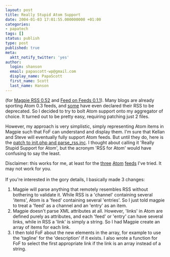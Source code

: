 ```yaml
---
layout: post
title: Really Stupid Atom Support
date: 2004-01-03 17:01:55.000000000 +01:00
categories:
- papatech
tags: []
status: publish
type: post
published: true
meta:
  aktt_notify_twitter: 'yes'
author:
  login: shanson
  email: papascott-wp@gmail.com
  display_name: PapaScott
  first_name: Scott
  last_name: Hanson
---
```

<p>(for <a href="http://magpierss.sourceforge.net/">Magpie RSS 0.52</a> and <a href="http://minutillo.com/steve/feedonfeeds/">Feed on Feeds 0.1.1</a>).  Many blogs are already sporting Atom 0.3 feeds, and <a href="http://www.diveintomark.org/">some</a> have even declared their RSS to be deprecated. So I decided to try to bolt Atom support onto my aggregator of choice. It turned out to be pretty easy, requiring patching just 2 files. </p>
<p>However, my approach is very simplistic, simply representing Atom items in Magpie such that FoF can understand and display them. I'm sure that Kellan and Steve will eventually fully support Atom feeds. But until they do, here is the <a href="/wordpress/wp-content/uploads/2004/01/rsas.patch.gz">patch to init.php and parse_rss.inc</a>. I thought about calling it 'Really Stupid Support for Atom', but the acronym 'RSS for Atom' would have confusing to say the least.</p>
<p>Disclaimer: this works for me, at least for the <a href="/atom.xml">three</a> <a href="http://diveintomark.org/xml/atom.xml">Atom</a> <a href="http://www.ahawkins.org/atom.xml">feeds</a> I've tried. It may not work for you.<br />
<!--more--><br />
If you're interested in the gory details, I basically made 3 changes:</p>
<ol>
<li>Magpie will parse anything that remotely resembles RSS without bothering to validate it. While RSS is a 'channel' containing several 'items', Atom is a 'feed' containing several 'entries'. So I just told magpie to treat a 'feed' as a channel and an 'entry' as an item.</li>
<li>Magpie doesn't parse XML attributes at all. However, 'links' in Atom are defined purely as attributes, and each 'feed' or 'entry' can have several links, while in RSS a 'link' is simply a string. So I had Magpie create an array of items for each link.</li>
<li>I then told FoF about the new elements in the array, for example to use the 'tagline' for the 'description' if it exists. I also wrote a function for FoF to select the first appropriate link if the link is an array instead of a string.</li>
</ol>
